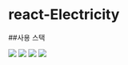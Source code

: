 # react-Electricity

##사용 스택

 <img src="https://img.shields.io/badge/React-61DAFB?style=flat&logo=React&logoColor=white"/> <img src="https://img.shields.io/badge/styled-components-DB7093?style=flat&logo=styled-components&logoColor=white"/> <img src="https://img.shields.io/badge/Typescript-3178C6?style=flat&logo=TypeScript&logoColor=white"/> <img src="https://img.shields.io/badge/express-000000?style=flat&logo=express&logoColor=white"/>
